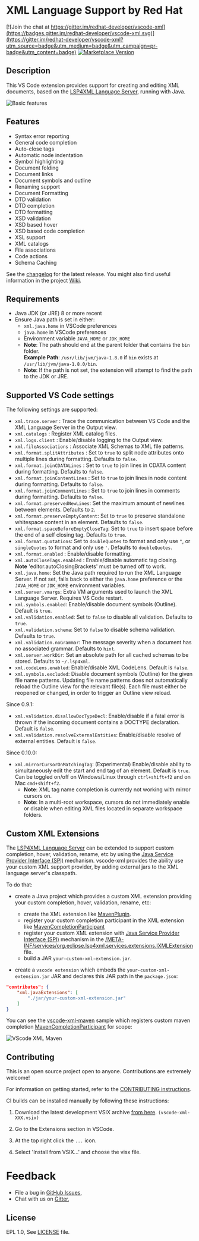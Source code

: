 # XML Language Support by Red Hat

[![Join the chat at https://gitter.im/redhat-developer/vscode-xml](https://badges.gitter.im/redhat-developer/vscode-xml.svg)](https://gitter.im/redhat-developer/vscode-xml?utm_source=badge&utm_medium=badge&utm_campaign=pr-badge&utm_content=badge) [![Marketplace Version](https://vsmarketplacebadge.apphb.com/version/redhat.vscode-xml.svg "Current Release")](https://marketplace.visualstudio.com/items?itemName=redhat.vscode-xml)

## Description

This VS Code extension provides support for creating and editing XML documents, based on the [LSP4XML Language Server](https://github.com/angelozerr/lsp4xml), running with Java.

![Basic features](https://user-images.githubusercontent.com/148698/45977901-df208a80-c018-11e8-85ec-71c70ba8a5ca.gif)

## Features

  * Syntax error reporting
  * General code completion 
  * Auto-close tags
  * Automatic node indentation
  * Symbol highlighting
  * Document folding
  * Document links
  * Document symbols and outline
  * Renaming support
  * Document Formatting
  * DTD validation
  * DTD completion
  * DTD formatting
  * XSD validation
  * XSD based hover
  * XSD based code completion 
  * XSL support
  * XML catalogs
  * File associations
  * Code actions
  * Schema Caching

See the [changelog](CHANGELOG.md) for the latest release. You might also find useful information in the project [Wiki](https://github.com/redhat-developer/vscode-xml/wiki).

## Requirements

  * Java JDK (or JRE) 8 or more recent
  * Ensure Java path is set in either: 
    * `xml.java.home` in VSCode preferences
    * `java.home` in VSCode preferences
    * Environment variable `JAVA_HOME` or `JDK_HOME`  
    * **Note**: The path should end at the parent folder that contains the `bin` folder.  
      **Example Path**: `/usr/lib/jvm/java-1.8.0` if `bin` exists at `/usr/lib/jvm/java-1.8.0/bin`.  
    * **Note**: If the path is not set, the extension will attempt to find the path to the JDK or JRE.

## Supported VS Code settings

The following settings are supported:
  
* `xml.trace.server` : Trace the communication between VS Code and the XML Language Server in the Output view.
* `xml.catalogs` : Register XML catalog files.
* `xml.logs.client` : Enable/disable logging to the Output view.
* `xml.fileAssociations` : Associate XML Schemas to XML file patterns.
* `xml.format.splitAttributes` : Set to `true` to split node attributes onto multiple lines during formatting. Defaults to `false`.
* `xml.format.joinCDATALines` : Set to `true` to join lines in CDATA content during formatting. Defaults to `false`.
* `xml.format.joinContentLines` : Set to `true` to join lines in node content during formatting. Defaults to `false`.
* `xml.format.joinCommentLines` : Set to `true` to join lines in comments during formatting. Defaults to `false`.
* `xml.format.preservedNewLines`: Set the maximum amount of newlines between elements. Defaults to `2`.
* `xml.format.preserveEmptyContent`: Set to `true` to preserve standalone whitespace content in an element. Defaults to `false`.
* `xml.format.spaceBeforeEmptyCloseTag`: Set to `true` to insert space before the end of a self closing tag. Defaults to `true`.
* `xml.format.quotations`: Set to `doubleQuotes` to format and only use `"`, or `singleQuotes` to format and only use `'`. Defaults to `doubleQuotes`.
* `xml.format.enabled` : Enable/disable formatting.
* `xml.autoCloseTags.enabled` : Enable/disable automatic tag closing.  
  **Note** 'editor.autoClosingBrackets' must be turned off to work.  
* `xml.java.home`: Set the Java path required to run the XML Language Server. If not set, falls back  to either the `java.home` preference or the `JAVA_HOME` or `JDK_HOME` environment variables.
* `xml.server.vmargs`: Extra VM arguments used to launch the XML Language Server. Requires VS Code restart.  
* `xml.symbols.enabled`: Enable/disable document symbols (Outline). Default is `true`.
* `xml.validation.enabled`: Set to `false` to disable all validation. Defaults to `true`.
* `xml.validation.schema`: Set to `false` to disable schema validation. Defaults to `true`.
* `xml.validation.noGrammar`: The message severity when a document has no associated grammar. Defaults to `hint`.
* `xml.server.workDir`: Set an absolute path for all cached schemas to be stored. Defaults to `~/.lsp4xml`.
* `xml.codeLens.enabled`: Enable/disable XML CodeLens. Default is `false`.
* `xml.symbols.excluded`: Disable document symbols (Outline) for the given file name patterns. Updating file name patterns does not automatically reload the Outline view for the relevant file(s). Each file must either be reopened or changed, in order to trigger an Outline view reload.

Since 0.9.1:
* `xml.validation.disallowDocTypeDecl`: Enable/disable if a fatal error is thrown if the incoming document contains a DOCTYPE declaration. Default is `false`.
* `xml.validation.resolveExternalEntities`: Enable/disable resolve of external entities. Default is `false`.

Since 0.10.0:
* `xml.mirrorCursorOnMatchingTag`: (Experimental) Enable/disable ability to simultaneously edit the start and end tag of an element. Default is `true`. Can be toggled on/off on Windows/Linux through `ctrl+shift+f2` and on Mac `cmd+shift+f2`.
  * **Note**: XML tag name completion is currently not working with mirror cursors on.
  * **Note**: In a multi-root workspace, cursors do not immediately enable or disable when editing XML files located in separate workspace folders.
        
## Custom XML Extensions

The [LSP4XML Language Server](https://github.com/angelozerr/lsp4xml) can be extended to support custom completion, hover, validation, rename, etc by using the [Java Service Provider Interface (SPI)](https://www.baeldung.com/java-spi) mechanism. vscode-xml provides the ability use your custom XML support provider, by adding external jars to the XML language server's classpath.

To do that:

 * create a Java project which provides a custom XML extension providing your custom completion, hover, validation, rename, etc:
    * create the XML extension like [MavenPlugin](https://github.com/angelozerr/lsp4xml-extensions-maven/blob/master/org.eclipse.lsp4xml.extensions.maven/src/main/java/org/eclipse/lsp4xml/extensions/maven/MavenPlugin.java).
    * register your custom completion participant in the XML extension like [MavenCompletionParticipant](https://github.com/angelozerr/lsp4xml-extensions-maven/blob/master/org.eclipse.lsp4xml.extensions.maven/src/main/java/org/eclipse/lsp4xml/extensions/maven/MavenCompletionParticipant.java#L28)
    * register your custom XML extension with [Java Service Provider Interface (SPI)](https://www.baeldung.com/java-spi) mechanism in the [/META-INF/services/org.eclipse.lsp4xml.services.extensions.IXMLExtension](https://github.com/angelozerr/lsp4xml-extensions-maven/blob/master/org.eclipse.lsp4xml.extensions.maven/src/main/resources/META-INF/services/org.eclipse.lsp4xml.services.extensions.IXMLExtension) file.
    * build a JAR `your-custom-xml-extension.jar`.
 
 * create a `vscode extension` which embeds the `your-custom-xml-extension.jar` JAR and declares this JAR path in the `package.json`:
 
```json
"contributes": {
	"xml.javaExtensions": [
		"./jar/your-custom-xml-extension.jar"
	]
}
```

You can see the [vscode-xml-maven](https://github.com/angelozerr/vscode-xml-maven) sample which registers custom maven completion [MavenCompletionParticipant](https://github.com/angelozerr/lsp4xml-extensions-maven/blob/master/org.eclipse.lsp4xml.extensions.maven/src/main/java/org/eclipse/lsp4xml/extensions/maven/MavenCompletionParticipant.java#L28) for scope:

![VScode XML Maven](images/vscode-xml-maven.gif)

## Contributing

This is an open source project open to anyone. Contributions are extremely welcome!

For information on getting started, refer to the [CONTRIBUTING instructions](CONTRIBUTING.md).

CI builds can be installed manually by following these instructions:

  1) Download the latest development VSIX archive [from here](http://download.jboss.org/jbosstools/vscode-xml/staging/?C=M;O=D). `(vscode-xml-XXX.vsix)`

  2) Go to the Extensions section in VSCode.

  3) At the top right click the `...` icon.

  4) Select 'Install from VSIX...' and choose the visx file.

Feedback
===============
* File a bug in [GitHub Issues](https://github.com/redhat-developer/vscode-xml/issues),
* Chat with us on [Gitter](https://gitter.im/redhat-developer/vscode-xml),


## License

  EPL 1.0, See [LICENSE](https://github.com/redhat-developer/vscode-xml/blob/master/LICENSE) file.



